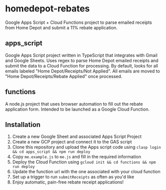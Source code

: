 # homedepot-rebates

Google Apps Script + Cloud Functions project to parse emailed receipts from Home Depot and submit a 11% rebate application.

## apps_script

Google Apps Script project written in TypeScript that integrates with Gmail and Google Sheets. Uses regex to parse Home Depot emailed receipts and submit the data to a Cloud Function for processing. By default, looks for all emails labeled "Home Depot/Receipts/Not Applied". All emails are moved to "Home Depot/Receipts/Rebate Applied" once processed.

## functions

A node.js project that uses browser automation to fill out the rebate application form. Intended to be launched as a Google Cloud Function.

## Installation

1. Create a new Google Sheet and associated Apps Script Project
2. Create a new GCP project and connect it to the GAS script
3. Clone this repository and upload the Apps script code using `clasp login && cd apps_script && npm run deploy`
4. Copy `me.example.js` to `me.js` and fill in the required information
5. Deploy the Cloud Function using `gcloud init && cd functions && npm run deploy`
6. Update the function url with the one associated with your cloud function
7. Set up a trigger to run `submitReceipts` as often as you'd like
8. Enjoy automatic, pain-free rebate receipt applications!
